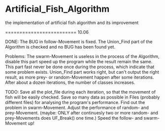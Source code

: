 Artificial_Fish_Algorithm
=========================

the implementation of artificial fish algorithm and its improvement

=========================
10.06

DONE:
	The BUG in follow-Movement is fixed.
	The Union_Find part of the Algorithm is checked and no BUG has been
	found yet.

Problems:
	The swarm-Movement is useless in the process of the Algorithm, disable
	this part speed up the program while the result remain the same. This
	part fast never be done once during the process, which indicate that
	some problem exists.
	Union_Find part works right, but can't output the right result, as
	more prey- or random-Movement happen after some iterations. After
	about a dozen iterations, the number of classes increases.

TODO:
	Save all the plot_file during each iteration, so that the movement of
	fish will be easily checked.
	Save so many data as possible in Files (probably different files) for
	analysing the program's performance.
	Find out the problem in swarm-Movement.
	Adjust the performance of random- and prey-Movement. (maybe: ONLY after
	continuesly two or more random- and prey-Movements does UF_Break() one 
	time.)
	Speed the follow- and swarm-Movement up!
	
